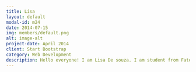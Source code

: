 ```yaml
---
title: Lisa
layout: default
modal-id: m24
date: 2014-07-15
img: members/default.png
alt: image-alt
project-date: April 2014
client: Start Bootstrap
category: Web Development
description: Hello everyone! I am Lisa De souza. I am student from Fatorda. I always wanted to be a part of the Carmel Youth. Being a youth member lets you to reach out to people in need and offer your service to God. In the year of 2019, I began my journey as a Light and I can say that I am glad that I have chosen to be a Light.
---
```

